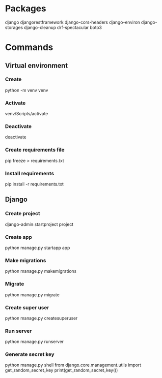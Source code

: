 # Packages

django
djangorestframework
django-cors-headers
django-environ
django-storages
django-cleanup
drf-spectacular
boto3

# Commands

## Virtual environment

### Create

python -m venv venv

### Activate

venv/Scripts/activate

### Deactivate

deactivate

### Create requirements file

pip freeze > requirements.txt

### Install requirements

pip install -r requirements.txt

## Django

### Create project

django-admin startproject project

### Create app

python manage.py startapp app

### Make migrations

python manage.py makemigrations

### Migrate

python manage.py migrate

### Create super user

python manage.py createsuperuser

### Run server

python manage.py runserver

### Generate secret key

python manage.py shell
from django.core.management.utils import get_random_secret_key
print(get_random_secret_key())
